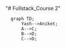 "# Fullstack_Course 2"

```mermaid
  graph TD;
      Yash-->Aniket;
      A-->C;
      B-->D;
      C-->D;
```
